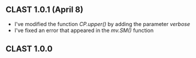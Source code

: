 

## CLAST 1.0.1 (April 8)

* I've modified the function *CP.upper()* by adding the parameter *verbose*
* I've fixed an error that appeared in the *mv.SM()* function


## CLAST 1.0.0
